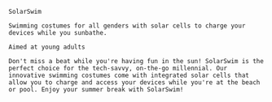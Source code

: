     SolarSwim
    
    Swimming costumes for all genders with solar cells to charge your devices while you sunbathe.
   
    Aimed at young adults
    
    Don't miss a beat while you're having fun in the sun! SolarSwim is the perfect choice for the tech-savvy, on-the-go millennial. Our innovative swimming costumes come with integrated solar cells that allow you to charge and access your devices while you're at the beach or pool. Enjoy your summer break with SolarSwim!